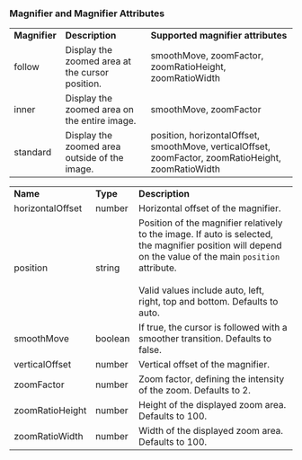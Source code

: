 ### Magnifier and Magnifier Attributes

|               |                                                 |                                                                                                     |
| ------------- | ----------------------------------------------- | --------------------------------------------------------------------------------------------------- |
| **Magnifier** | **Description**                                 | **Supported magnifier attributes**                                                                  |
| follow        | Display the zoomed area at the cursor position. | smoothMove, zoomFactor, zoomRatioHeight, zoomRatioWidth                                             |
| inner         | Display the zoomed area on the entire image.    | smoothMove, zoomFactor                                                                              |
| standard      | Display the zoomed area outside of the image.   | position, horizontalOffset, smoothMove, verticalOffset, zoomFactor, zoomRatioHeight, zoomRatioWidth |

|                  |          |                                                                                                                                                                                                                                            |
| ---------------- | -------- | ------------------------------------------------------------------------------------------------------------------------------------------------------------------------------------------------------------------------------------------ |
| **Name**         | **Type** | **Description**                                                                                                                                                                                                                            |
| horizontalOffset | number   | Horizontal offset of the magnifier.                                                                                                                                                                                                        |
| position         | string   | Position of the magnifier relatively to the image. If auto is selected, the magnifier position will depend on the value of the main `position` attribute.<br><br>Valid values include auto, left, right, top and bottom. Defaults to auto. |
| smoothMove       | boolean  | If true, the cursor is followed with a smoother transition. Defaults to false.                                                                                                                                                             |
| verticalOffset   | number   | Vertical offset of the magnifier.                                                                                                                                                                                                          |
| zoomFactor       | number   | Zoom factor, defining the intensity of the zoom. Defaults to 2.                                                                                                                                                                            |
| zoomRatioHeight  | number   | Height of the displayed zoom area. Defaults to 100.                                                                                                                                                                                        |
| zoomRatioWidth   | number   | Width of the displayed zoom area. Defaults to 100.                                                                                                                                                                                         |
